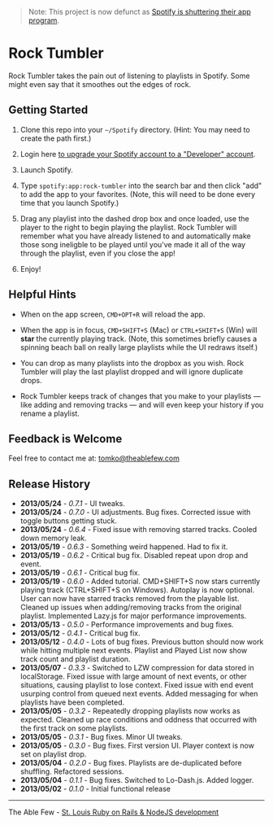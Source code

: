 > Note: This project is now defunct as [Spotify is shuttering their app program](https://developer.spotify.com/news-stories/2014/03/24/closure-of-spotify-apps-submissions/).

# Rock Tumbler 

Rock Tumbler takes the pain out of listening to playlists in Spotify. Some might even say that it smoothes out the edges of rock.

## Getting Started

1. Clone this repo into your `~/Spotify` directory. (Hint: You may need to create the path first.)

2. Login here [to upgrade your Spotify account to a "Developer" account](https://developer.spotify.com/login/).

3. Launch Spotify.

4. Type `spotify:app:rock-tumbler` into the search bar and then click "add" to add the app to your favorites. (Note, this will need to be done every time that you launch Spotify.)

5. Drag any playlist into the dashed drop box and once loaded, use the player to the right to begin playing the playlist. Rock Tumbler will remember what you have already listened to and automatically make those song ineligble to be played until you've made it all of the way through the playlist, even if you close the app!

6. Enjoy!

## Helpful Hints

* When on the app screen, `CMD+OPT+R` will reload the app.

* When the app is in focus, `CMD+SHIFT+S` (Mac) or `CTRL+SHIFT+S` (Win) will __star__ the currently playing track. (Note, this sometimes briefly causes a spinning beach ball on really large playlists while the UI redraws itself.)

* You can drop as many playlists into the dropbox as you wish. Rock Tumbler will play the last playlist dropped and will ignore duplicate drops.

* Rock Tumbler keeps track of changes that you make to your playlists — like adding and removing tracks — and will even keep your history if you rename a playlist.

## Feedback is Welcome

Feel free to contact me at: [tomko@theablefew.com](mailto://tomko@theablefew.com)

## Release History
* __2013/05/24__ - _0.7.1_ - UI tweaks.
* __2013/05/24__ - _0.7.0_ - UI adjustments. Bug fixes. Corrected issue with toggle buttons getting stuck.
* __2013/05/24__ - _0.6.4_ - Fixed issue with removing starred tracks. Cooled down memory leak.
* __2013/05/19__ - _0.6.3_ - Something weird happened. Had to fix it.
* __2013/05/19__ - _0.6.2_ - Critical bug fix. Disabled repeat upon drop and event.
* __2013/05/19__ - _0.6.1_ - Critical bug fix.
* __2013/05/19__ - _0.6.0_ - Added tutorial. CMD+SHIFT+S now stars currently playing track (CTRL+SHIFT+S on Windows). Autoplay is now optional. User can now have starred tracks removed from the playable list. Cleaned up issues when adding/removing tracks from the original playlist. Implemented Lazy.js for major performance improvements.
* __2013/05/13__ - _0.5.0_ - Performance improvements and bug fixes.
* __2013/05/12__ - _0.4.1_ - Critical bug fix.
* __2013/05/12__ - _0.4.0_ - Lots of bug fixes. Previous button should now work while hitting multiple next events. Playlist and Played List now show track count and playlist duration.
* __2013/05/07__ - _0.3.3_ - Switched to LZW compression for data stored in localStorage. Fixed issue with large amount of next events, or other situations, causing playlist to lose context. Fixed issue with end event usurping control from queued next events. Added messaging for when playlists have been completed.
* __2013/05/05__ - _0.3.2_ - Repeatedly dropping playlists now works as expected. Cleaned up race conditions and oddness that occurred with the first track on some playlists.
* __2013/05/05__ - _0.3.1_ - Bug fixes. Minor UI tweaks.
* __2013/05/05__ - _0.3.0_ - Bug fixes. First version UI. Player context is now set on playlist drop.
* __2013/05/04__ - _0.2.0_ - Bug fixes. Playlists are de-duplicated before shuffling. Refactored sessions.
* __2013/05/04__ - _0.1.1_ - Bug fixes. Switched to Lo-Dash.js. Added logger.
* __2013/05/02__ - _0.1.0_ - Initial functional release

----
The Able Few - [St. Louis Ruby on Rails & NodeJS development](http://theablefew.com/?utm_source=GitHub&utm_medium=link&utm_campaign=rock-tumbler)
